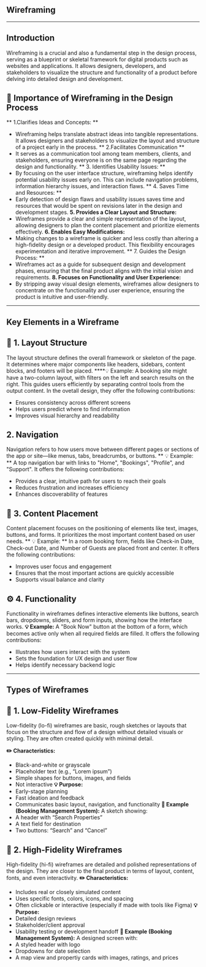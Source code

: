 ## Wireframing
---
## Introduction
Wireframing is a crucial and also a fundamental step in the design process, serving as a blueprint or skeletal framework for digital products such as websites and applications. It allows designers, developers, and stakeholders to visualize the structure and functionality of a product before delving into detailed design and development.

## 🎯 Importance of Wireframing in the Design Process
** 1.Clarifies Ideas and Concepts: **
- Wireframing helps translate abstract ideas into tangible representations. It allows designers and stakeholders to visualize the layout and structure of a project early in the process.
** 2.Facilitates Communication **
- It serves as a communication tool among team members, clients, and stakeholders, ensuring everyone is on the same page regarding the design and functionality.
** 3. Identifies Usability Issues: **
- By focusing on the user interface structure, wireframing helps identify potential usability issues early on. This can include navigation problems, information hierarchy issues, and interaction flaws.
** 4. Saves Time and Resources: **
- Early detection of design flaws and usability issues saves time and resources that would be spent on revisions later in the design and development stages.
  **5. Provides a Clear Layout and Structure:**
- Wireframes provide a clear and simple representation of the layout, allowing designers to plan the content placement and prioritize elements effectively.
**6. Enables Easy Modifications:**
- Making changes to a wireframe is quicker and less costly than altering a high-fidelity design or a developed product. This flexibility encourages experimentation and iterative improvement.
** 7. Guides the Design Process: **
- Wireframes act as a guide for subsequent design and development phases, ensuring that the final product aligns with the initial vision and requirements.
**8. Focuses on Functionality and User Experience:**
- By stripping away visual design elements, wireframes allow designers to concentrate on the functionality and user experience, ensuring the product is intuitive and user-friendly.
---

## Key Elements in a Wireframe
## 🧱 1. Layout Structure
The layout structure defines the overall framework or skeleton of the page. It determines where major components like headers, sidebars, content blocks, and footers will be placed.
****💡 Example:
A booking site might have a two-column layout, with filters on the left and search results on the right.
This guides users efficiently by separating control tools from the output content.
In the ovetall design, they offer the following contributions:
- Ensures consistency across different screens
-  Helps users predict where to find information
-  Improves visual hierarchy and readability

##  2. Navigation
Navigation refers to how users move between different pages or sections of the app or site—like menus, tabs, breadcrumbs, or buttons.
** 💡 Example: **
A top navigation bar with links to "Home", "Bookings", "Profile", and "Support".
It offers the following contributions:
- Provides a clear, intuitive path for users to reach their goals
- Reduces frustration and increases efficiency
- Enhances discoverability of features

## 📝 3. Content Placement
Content placement focuses on the positioning of elements like text, images, buttons, and forms. It prioritizes the most important content based on user needs.
** 💡 Example: **
In a room booking form, fields like Check-in Date, Check-out Date, and Number of Guests are placed front and center.
It offers the following contributions:
- Improves user focus and engagement
- Ensures that the most important actions are quickly accessible
- Supports visual balance and clarity

## ⚙️ 4. Functionality
Functionality in wireframes defines interactive elements like buttons, search bars, dropdowns, sliders, and form inputs, showing how the interface works.
**💡 Example:**
A "Book Now" button at the bottom of a form, which becomes active only when all required fields are filled.
It offers the following contributions:
- Illustrates how users interact with the system
- Sets the foundation for UX design and user flow
- Helps identify necessary backend logic

---
## Types of Wireframes
## 🔹 1. Low-Fidelity Wireframes
Low-fidelity (lo-fi) wireframes are basic, rough sketches or layouts that focus on the structure and flow of a design without detailed visuals or styling. They are often created quickly with minimal detail.

**✏️ Characteristics:**
- Black-and-white or grayscale
- Placeholder text (e.g., “Lorem ipsum”)
- Simple shapes for buttons, images, and fields
- Not interactive
**💡 Purpose:**
- Early-stage planning
- Fast ideation and feedback
- Communicates basic layout, navigation, and functionality
**🧾 Example (Booking Management System):**
A sketch showing:
- A header with “Search Properties”
- A text field for destination
- Two buttons: “Search” and “Cancel”

## 🔹 2. High-Fidelity Wireframes
High-fidelity (hi-fi) wireframes are detailed and polished representations of the design. They are closer to the final product in terms of layout, content, fonts, and even interactivity.
**✏️ Characteristics:**
- Includes real or closely simulated content
- Uses specific fonts, colors, icons, and spacing
- Often clickable or interactive (especially if made with tools like Figma)
**💡 Purpose:**
- Detailed design reviews
- Stakeholder/client approval
- Usability testing or development handoff
**🧾 Example (Booking Management System):**
A designed screen with:
- A styled header with logo
- Dropdowns for date selection
- A map view and propertiy cards with images, ratings, and prices



